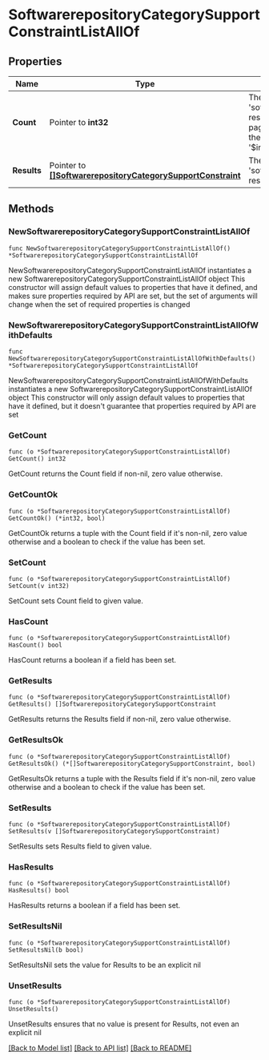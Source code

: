 # SoftwarerepositoryCategorySupportConstraintListAllOf

## Properties

Name | Type | Description | Notes
------------ | ------------- | ------------- | -------------
**Count** | Pointer to **int32** | The total number of &#39;softwarerepository.CategorySupportConstraint&#39; resources matching the request, accross all pages. The &#39;Count&#39; attribute is included when the HTTP GET request includes the &#39;$inlinecount&#39; parameter. | [optional] 
**Results** | Pointer to [**[]SoftwarerepositoryCategorySupportConstraint**](SoftwarerepositoryCategorySupportConstraint.md) | The array of &#39;softwarerepository.CategorySupportConstraint&#39; resources matching the request. | [optional] 

## Methods

### NewSoftwarerepositoryCategorySupportConstraintListAllOf

`func NewSoftwarerepositoryCategorySupportConstraintListAllOf() *SoftwarerepositoryCategorySupportConstraintListAllOf`

NewSoftwarerepositoryCategorySupportConstraintListAllOf instantiates a new SoftwarerepositoryCategorySupportConstraintListAllOf object
This constructor will assign default values to properties that have it defined,
and makes sure properties required by API are set, but the set of arguments
will change when the set of required properties is changed

### NewSoftwarerepositoryCategorySupportConstraintListAllOfWithDefaults

`func NewSoftwarerepositoryCategorySupportConstraintListAllOfWithDefaults() *SoftwarerepositoryCategorySupportConstraintListAllOf`

NewSoftwarerepositoryCategorySupportConstraintListAllOfWithDefaults instantiates a new SoftwarerepositoryCategorySupportConstraintListAllOf object
This constructor will only assign default values to properties that have it defined,
but it doesn't guarantee that properties required by API are set

### GetCount

`func (o *SoftwarerepositoryCategorySupportConstraintListAllOf) GetCount() int32`

GetCount returns the Count field if non-nil, zero value otherwise.

### GetCountOk

`func (o *SoftwarerepositoryCategorySupportConstraintListAllOf) GetCountOk() (*int32, bool)`

GetCountOk returns a tuple with the Count field if it's non-nil, zero value otherwise
and a boolean to check if the value has been set.

### SetCount

`func (o *SoftwarerepositoryCategorySupportConstraintListAllOf) SetCount(v int32)`

SetCount sets Count field to given value.

### HasCount

`func (o *SoftwarerepositoryCategorySupportConstraintListAllOf) HasCount() bool`

HasCount returns a boolean if a field has been set.

### GetResults

`func (o *SoftwarerepositoryCategorySupportConstraintListAllOf) GetResults() []SoftwarerepositoryCategorySupportConstraint`

GetResults returns the Results field if non-nil, zero value otherwise.

### GetResultsOk

`func (o *SoftwarerepositoryCategorySupportConstraintListAllOf) GetResultsOk() (*[]SoftwarerepositoryCategorySupportConstraint, bool)`

GetResultsOk returns a tuple with the Results field if it's non-nil, zero value otherwise
and a boolean to check if the value has been set.

### SetResults

`func (o *SoftwarerepositoryCategorySupportConstraintListAllOf) SetResults(v []SoftwarerepositoryCategorySupportConstraint)`

SetResults sets Results field to given value.

### HasResults

`func (o *SoftwarerepositoryCategorySupportConstraintListAllOf) HasResults() bool`

HasResults returns a boolean if a field has been set.

### SetResultsNil

`func (o *SoftwarerepositoryCategorySupportConstraintListAllOf) SetResultsNil(b bool)`

 SetResultsNil sets the value for Results to be an explicit nil

### UnsetResults
`func (o *SoftwarerepositoryCategorySupportConstraintListAllOf) UnsetResults()`

UnsetResults ensures that no value is present for Results, not even an explicit nil

[[Back to Model list]](../README.md#documentation-for-models) [[Back to API list]](../README.md#documentation-for-api-endpoints) [[Back to README]](../README.md)


